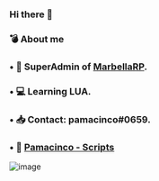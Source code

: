 ### Hi there 👋

### 💣 About me

### • 🌴 SuperAdmin of [MarbellaRP](https://discord.gg/marbellarp).
### • 💻 Learning LUA.
### • 📥 Contact: pamacinco#0659.
### • 🎁 [Pamacinco - Scripts](https://discord.gg/FC6fkmrpuZ)

![image](https://cdn.discordapp.com/attachments/1000439431599226891/1000800414914052196/Logo_Marbella_Animado_By_Drekoo.gif)
